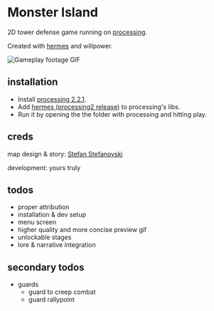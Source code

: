 Monster Island
=============

2D tower defense game running on [processing](https://processing.org/).

Created with [hermes](https://github.com/rdlester/hermes) and willpower.

![Gameplay footage GIF](https://media.giphy.com/media/l0Iy9m11TnKSqgXYI/giphy.gif)

## installation

* Install [processing 2.2.1](https://processing.org/download/).
* Add [hermes (processing2 release)](https://github.com/rdlester/hermes/releases) to processing's libs.
* Run it by opening the the folder with processing and hitting play.

## creds

map design & story: [Stefan Stefanovski](https://github.com/sstefanovski)

development: yours truly

## todos

* proper attribution
* installation & dev setup
* menu screen
* higher quality and more concise preview gif
* unlockable stages
* lore & narrative integration

## secondary todos

* guards
    * guard to creep combat
    * guard rallypoint
